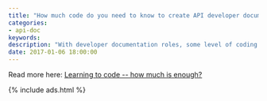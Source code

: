 ```yaml
---
title: "How much code do you need to know to create API developer documentation?"
categories:
- api-doc
keywords:
description: "With developer documentation roles, some level of coding is required. But you don't need to know as much as developers, and acquiring that deep technical knowledge will usually cost you expertise in other areas."
date: 2017-01-06 18:00:00
---
```


Read more here: [Learning to code -- how much is enough?](https://idratherbewriting.com/learnapidoc/jobapis_learning_code.html)

{% include ads.html %}
